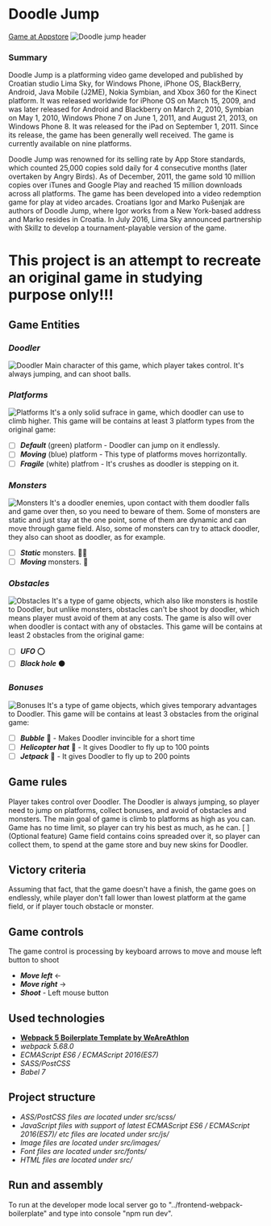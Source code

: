 # **Doodle Jump**
[Game at Appstore](https://apps.apple.com/us/app/doodle-jump/id307727765)
![Doodle jump header](https://yandex.ru/images/search?from=tabbar&text=doodle%20jump&pos=8&img_url=https%3A%2F%2Ftitel-kulturmagazin.net%2Fwp-content%2Fuploads%2FDoodlejump.jpg&rpt=simage)
### **Summary**
Doodle Jump is a platforming video game developed and published by Croatian studio Lima Sky, for Windows Phone, iPhone OS, BlackBerry, Android, Java Mobile (J2ME), Nokia Symbian, and Xbox 360 for the Kinect platform. It was released worldwide for iPhone OS on March 15, 2009, and was later released for Android and Blackberry on March 2, 2010, Symbian on May 1, 2010, Windows Phone 7 on June 1, 2011, and August 21, 2013, on Windows Phone 8. It was released for the iPad on September 1, 2011. Since its release, the game has been generally well received. The game is currently available on nine platforms.

Doodle Jump was renowned for its selling rate by App Store standards, which counted 25,000 copies sold daily for 4 consecutive months (later overtaken by Angry Birds). As of December, 2011, the game sold 10 million copies over iTunes and Google Play and reached 15 million downloads across all platforms. The game has been developed into a video redemption game for play at video arcades. Croatians Igor and Marko Pušenjak are authors of Doodle Jump, where Igor works from a New York-based address and Marko resides in Croatia. In July 2016, Lima Sky announced partnership with Skillz to develop a tournament-playable version of the game.

# **This project is an attempt to recreate an original game in studying purpose only!!!**

## **Game Entities**

### *Doodler*
![Doodler](https://yandex.ru/images/search?from=tabbar&text=doodle%20jump&pos=0&img_url=https%3A%2F%2Fwww.gamingnexus.com%2FImages%2FNews%2Fwmuzon30080%2F7.jpg&rpt=simage)
Main character of this game, which player takes control. It's always jumping, and can shoot balls.

### *Platforms*
![Platforms](https://yandex.ru/images/search?text=doodle%20jump%20platform&from=tabbar&pos=1&img_url=https%3A%2F%2Fde-academic.com%2Fpictures%2Fdewiki%2F68%2FDoodle_Platforms.png&rpt=simage)
It's a only solid sufrace in game, which doodler can use to climb higher. This game will be contains at least 3 platform types from the original game:
* [ ] **_Default_** (green) platform - Doodler can jump on it endlessly.
* [ ] **_Moving_** (blue) platform - This type of platforms moves horrizontally.
* [ ] **_Fragile_** (white) platfrom - It's crushes as doodler is stepping on it.

### *Monsters*
![Monsters](https://yandex.ru/images/search?text=doodle%20jump%20monsters&from=tabbar&pos=0&img_url=https%3A%2F%2F149353146.v2.pressablecdn.com%2Fwp-content%2Fuploads%2F2013%2F03%2F12335-2.jpg&rpt=simage)
It's a doodler enemies, upon contact with them doodler falls and game over then, so you need to beware of them. Some of monsters are static and just stay at the one point, some of them are dynamic and can move through game field. Also, some of monsters can try to attack doodler, they also can shoot as doodler, as for example.
* [ ] **_Static_** monsters. :guardsman:
* [ ] **_Moving_** monsters. :runner:

### *Obstacles*
![Obstacles](https://yandex.ru/images/search?text=doodle%20jump%20ufo&from=tabbar&pos=1&img_url=https%3A%2F%2Fpbs.twimg.com%2Fmedia%2FDUyN3olWAAEJjLt.jpg&rpt=simage)
It's a type of game objects, which also like monsters is hostile to Doodler, but unlike monsters, obstacles can't be shoot by doodler, which means player must avoid of them at any costs. The game is also will over when doodler is contact with any of obstacles. This game will be contains at least 2 obstacles from the original game:
* [ ] **_UFO_** :o:
* [ ] **_Black hole_** :black_circle:

### *Bonuses*
![Bonuses](https://yandex.ru/images/search?text=doodle%20jump%20bonuses&from=tabbar&pos=4&img_url=https%3A%2F%2Ftablet-news.net%2Fwp-content%2Fuploads%2F2011%2F10%2Fnyall97802_doodlejump.jpg&rpt=simage)
It's a type of game objects, which gives temporary advantages to Doodler. This game will be contains at least 3 obstacles from the original game:
* [ ] **_Bubble_** :large_blue_circle: - Makes Doodler invincible for a short time
* [ ] **_Helicopter hat_** :helicopter: - It gives Doodler to fly up to 100 points
* [ ] **_Jetpack_** :rocket: - It gives Doodler to fly up to 200 points

## **Game rules**
Player takes control over Doodler. The Doodler is always jumping, so player need to jump on platforms, collect bonuses, and avoid of obstacles and monsters. The main goal of game is climb to platforms as high as you can. Game has no time limit, so player can try his best as much, as he can. 
[ ] (Optional feature) Game field contains coins spreaded over it, so player can collect them, to spend at the game store and buy new skins for Doodler.

## **Victory criteria**
Assuming that fact, that the game doesn't have a finish, the game goes on endlessly, while player don't fall lower than lowest platform at the game field, or if player touch obstacle or monster.

## **Game controls**
The game control is processing by keyboard arrows to move and mouse left button to shoot
* **_Move left_**  ←
* **_Move right_**  →
* **_Shoot_** - Left mouse button
 
## **Used technologies**
* **[Webpack 5 Boilerplate Template by WeAreAthlon](https://github.com/WeAreAthlon/frontend-webpack-boilerplate#webpack-5-boilerplate-template)**
* *webpack 5.68.0*
* *ECMAScript ES6 / ECMAScript 2016(ES7)*
* *SASS/PostCSS*
* *Babel 7*

## **Project structure**
* *ASS/PostCSS files are located under src/scss/*
* *JavaScript files with support of latest ECMAScript ES6 / ECMAScript 2016(ES7)/ etc files are located under src/js/*
* *Image files are located under src/images/*
* *Font files are located under src/fonts/*
* *HTML files are located under src/*

## **Run and assembly**
To run at the developer mode local server go to "../frontend-webpack-boilerplate" and type into console "npm run dev".
